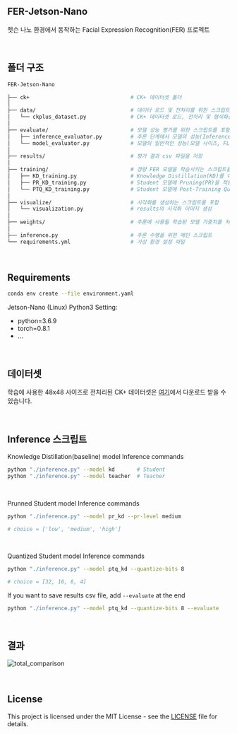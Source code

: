 ## FER-Jetson-Nano
젯슨 나노 환경에서 동작하는 Facial Expression Recognition(FER) 프로젝트

<br>

## 폴더 구조
```bash
FER-Jetson-Nano                        

├── ck+                                # CK+ 데이터셋 폴더
│
├── data/                              # 데이터 로드 및 전처리를 위한 스크립트를 포함
│   └── ckplus_dataset.py              # CK+ 데이터셋 로드, 전처리 및 형식화를 처리
│
├── evaluate/                          # 모델 성능 평가를 위한 스크립트를 포함
│   ├── inference_evaluator.py         # 추론 단계에서 모델의 성능(Inference Time 등)을 평가
│   └── model_evaluator.py             # 모델의 일반적인 성능(모델 사이즈, FLOPs 등)을 평가
│
├── results/                           # 평가 결과 csv 파일을 저장
│
├── training/                          # 경량 FER 모델을 학습시키는 스크립트를 포함
│   ├── KD_training.py                 # Knowledge Distillation(KD)를 이용한 학습
│   ├── PR_KD_training.py              # Student 모델에 Pruning(PR)을 적용
│   └── PTQ_KD_training.py             # Student 모델에 Post-Training Quantization(PTQ)을 적용
│
├── visualize/                         # 시각화를 생성하는 스크립트를 포함
│   └── visualization.py               # results의 시각화 이미지 생성
│
├── weights/                           # 추론에 사용될 학습된 모델 가중치를 저장
│
├── inference.py                       # 추론 수행을 위한 메인 스크립트
└── requirements.yml                   # 가상 환경 설정 파일
```

<br>

## Requirements
```bash
conda env create --file environment.yaml
```

Jetson-Nano (Linux) Python3 Setting:
- python=3.6.9
- torch=0.8.1
- ...

<br>

## 데이터셋
학습에 사용한 48x48 사이즈로 전처리된 CK+ 데이터셋은 [여기](https://www.kaggle.com/datasets/shuvoalok/ck-dataset)에서 다운로드 받을 수 있습니다.

<br>

## Inference 스크립트
Knowledge Distillation(baseline) model Inference commands
```bash
python "./inference.py" --model kd       # Student
python "./inference.py" --model teacher  # Teacher
```

<br>

Prunned Student model Inference commands
```bash
python "./inference.py" --model pr_kd --pr-level medium

# choice = ['low', 'medium', 'high']
```

<br>

Quantized Student model Inference commands
```bash
python "./inference.py" --model ptq_kd --quantize-bits 8

# choice = [32, 16, 6, 4]
```

If you want to save results csv file, add `--evaluate` at the end
```bash
python "./inference.py" --model ptq_kd --quantize-bits 8 --evaluate
```

<br>

## 결과
![total_comparison](https://github.com/user-attachments/assets/e3c96b45-5de3-40f5-8417-d50ea8cf4cc9)

<br>

## License
This project is licensed under the MIT License - see the [LICENSE](./LICENSE) file for details.
